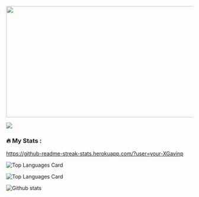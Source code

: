 <div align="center">
  <img src="https://media.giphy.com/media/dWesBcTLavkZuG35MI/giphy.gif" width="600" height="300"/>
</div>

![](https://komarev.com/ghpvc/?username=your-XGavinp&color=blueviolet)

### :fire: My Stats :
https://github-readme-streak-stats.herokuapp.com/?user=your-XGavinp

![Top Languages Card](https://github-readme-stats.vercel.app/api/top-langs/?username=XGavinp)

![Top Languages Card](https://github-readme-stats.vercel.app/api/top-langs/?username=XGavinp&layout=compact)

![Github stats](https://github-readme-stats.vercel.app/api?username=XGavinp&theme=lowcontrast&show_icons=true&count_private=true)
